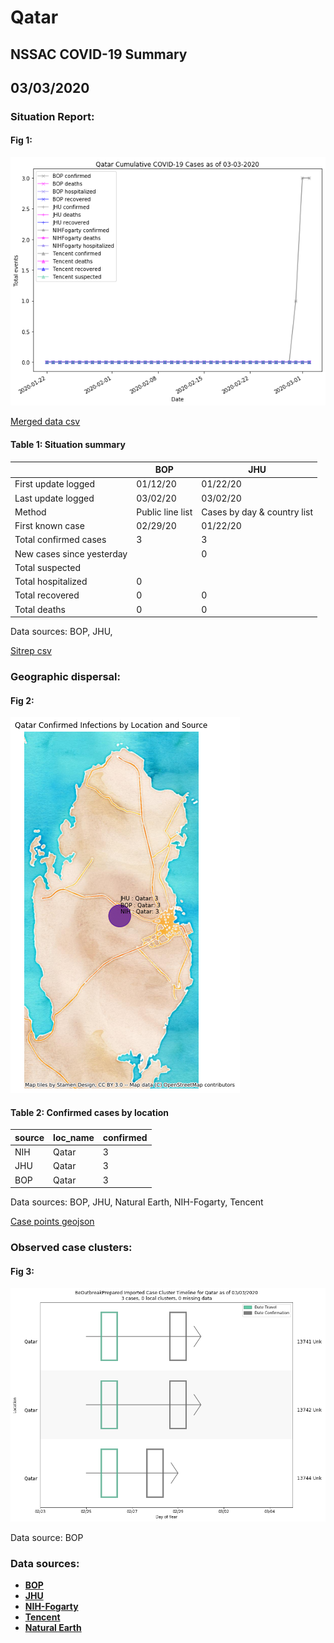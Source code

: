 # Qatar
## NSSAC COVID-19 Summary
## 03/03/2020



### Situation Report:
#### Fig 1:
![Qatar cases](../merged_histories/Qatar_merged_histories.png)

[Merged data csv](https://github.com/SchlittDataSci/SchlittDataSci.github.io/blob/master/data/tables/Qatar_merged_daily.csv)

#### Table 1: Situation summary


|                           | BOP              | JHU                         |
|---------------------------|------------------|-----------------------------|
| First update logged       | 01/12/20         | 01/22/20                    |
| Last update logged        | 03/02/20         | 03/02/20                    |
| Method                    | Public line list | Cases by day & country list |
| First known case          | 02/29/20         | 01/22/20                    |
| Total confirmed cases     | 3                | 3                           |
| New cases since yesterday |                  | 0                           |
| Total suspected           |                  |                             |
| Total hospitalized        | 0                |                             |
| Total recovered           | 0                | 0                           |
| Total deaths              | 0                | 0                           |

Data sources: BOP, JHU, 


[Sitrep csv](https://github.com/SchlittDataSci/SchlittDataSci.github.io/blob/master/data/tables/Qatar_sitrep.csv)

### Geographic dispersal:
#### Fig 2:
![Qatar mapped](../case_locs/Qatar_case_locs.png)

#### Table 2: Confirmed cases by location


| source   | loc_name   |   confirmed |
|----------|------------|-------------|
| NIH      | Qatar      |           3 |
| JHU      | Qatar      |           3 |
| BOP      | Qatar      |           3 |

Data sources: BOP, JHU, Natural Earth, NIH-Fogarty, Tencent


[Case points geojson](https://github.com/SchlittDataSci/SchlittDataSci.github.io/blob/master/data/shapes/Qatar_case_locs.geojson)

### Observed case clusters:
#### Fig 3:
![Qatar cases](../cluster_analysis/Qatar_imported_cases_BOP.png)



Data source: BOP


### Data sources:
* **[BOP](https://github.com/beoutbreakprepared/nCoV2019)**
* **[JHU](https://github.com/CSSEGISandData/COVID-19)** 
* **[NIH-Fogarty](https://docs.google.com/spreadsheets/d/1jS24DjSPVWa4iuxuD4OAXrE3QeI8c9BC1hSlqr-NMiU/edit#gid=1187587451)** 
* **[Tencent](https://news.qq.com/zt2020/page/feiyan.htm)**
* **[Natural Earth](https://www.naturalearthdata.com/forums/forum/natural-earth-map-data/cultural-vectors/admin-1-states-provinces-and-their-boundaries/)**

<!-- Global site tag (gtag.js) - Google Analytics -->
<script async src="https://www.googletagmanager.com/gtag/js?id=UA-158816269-1"></script>
<script>
  window.dataLayer = window.dataLayer || [];
  function gtag(){dataLayer.push(arguments);}
  gtag('js', new Date());

  gtag('config', 'UA-158816269-1');
</script>